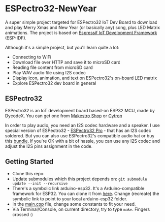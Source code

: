 ESPectro32-NewYear
==================

A super simple project targeted for ESPectro32 IoT Dev Board to download and play Merry Xmas and New Year (or basically any) song, plus LED Matrix animations. The project is based on [Espressif IoT Development Framework](https://github.com/espressif/esp-idf) (ESP-IDF). 

Although it's a simple project, but you'll learn quite a lot:

* Connecting to WiFi
* Download file over HTTP and save it to microSD card
* Reading file content from microSD card
* Play WAV audio file using I2S codec
* Display icon, animation, and text on ESPectro32's on-board LED matrix
* Explore ESPectro32 dev board in general

## ESPectro32

ESPectro32 is an IoT development board based-on ESP32 MCU, made by DycodeX. You can get one from [Makestro Shop](https://shop.makestro.com/product/espectro32/) or [Cytron](https://www.cytron.io/p-espectro32)

In order to play audio, you need an I2S codec hardware and a speaker. I use special version of ESPectro32 - [ESPectro32 Pro](https://shop.makestro.com/product/espectro32-pro/) - that has an I2S codec soldered. But you can also use ESPectro32's compatible audio hat or buy this [bundle](https://shop.makestro.com/product/bundle-holiday-gift-box/). If you're OK with a bit of hassle, you can use any I2S codec and adjust the I2S pins assignment in the code. 

## Getting Started

* Clone this repo
* Update submodules which this project depends on: `git submodule update --init --recursive`
* There's a symbolic link arduino-esp32. It's a Arduino-compatible framework for ESP32. You can clone it from [here](https://github.com/espressif/arduino-esp32). Change (recreate) the symbolic link to point to your local arduino-esp32 folder.
* In the [main.cpp](https://github.com/dycodex/ESPectro32-NewYear/blob/master/main/main.cpp) file, change some constants to fit your need. 
* Via Terminal/Console, on current directory, try to type `make`. Fingers crossed :)
